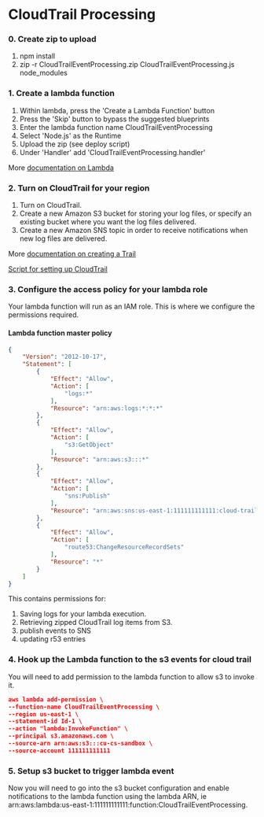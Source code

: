 # CloudTrail Processing

### 0. Create zip to upload

1. npm install
2. zip -r CloudTrailEventProcessing.zip CloudTrailEventProcessing.js node_modules

### 1. Create a lambda function

1. Within lambda, press the 'Create a Lambda Function' button
2. Press the 'Skip' button to bypass the suggested blueprints
3. Enter the lambda function name CloudTrailEventProcessing
4. Select 'Node.js' as the Runtime
5. Upload the zip (see deploy script)
6. Under 'Handler' add 'CloudTrailEventProcessing.handler'

More [documentation on Lambda](https://docs.aws.amazon.com/lambda/latest/dg/getting-started.html)

### 2. Turn on CloudTrail for your region

1. Turn on CloudTrail.
2. Create a new Amazon S3 bucket for storing your log files, or specify an existing bucket where you want the log files delivered.
3. Create a new Amazon SNS topic in order to receive notifications when new log files are delivered.

More [documentation on creating a Trail](https://docs.aws.amazon.com/awscloudtrail/latest/userguide/cloudtrail-create-and-update-a-trail.html)

[Script for setting up CloudTrail](https://github.com/CU-CloudCollab/aws-examples/blob/master/aws-cli/cloud-trail/create-cloud-trail-all-regions.sh)

### 3. Configure the access policy for your lambda role

Your lambda function will run as an IAM role.  This is where we configure the permissions required.

#### Lambda function master policy
```json
{
    "Version": "2012-10-17",
    "Statement": [
        {
            "Effect": "Allow",
            "Action": [
                "logs:*"
            ],
            "Resource": "arn:aws:logs:*:*:*"
        },
        {
            "Effect": "Allow",
            "Action": [
                "s3:GetObject"
            ],
            "Resource": "arn:aws:s3:::*"
        },
        {
            "Effect": "Allow",
            "Action": [
                "sns:Publish"
            ],
            "Resource": "arn:aws:sns:us-east-1:111111111111:cloud-trail-alerts"
        },
        {
            "Effect": "Allow",
            "Action": [
                "route53:ChangeResourceRecordSets"
            ],
            "Resource": "*"
        }
    ]
}
```

This contains permissions for:

1. Saving logs for your lambda execution.
2. Retrieving zipped CloudTrail log items from S3.
3. publish events to SNS
4. updating r53 entries

### 4. Hook up the Lambda function to the s3 events for cloud trail

You will need to add permission to the lambda function to allow s3 to invoke it.

```json
aws lambda add-permission \
--function-name CloudTrailEventProcessing \
--region us-east-1 \
--statement-id Id-1 \
--action "lambda:InvokeFunction" \
--principal s3.amazonaws.com \
--source-arn arn:aws:s3:::cu-cs-sandbox \
--source-account 111111111111
```
### 5. Setup s3 bucket to trigger lambda event 

Now you will need to go into the s3 bucket configuration and enable notifications to the lambda function 
using the lambda ARN, ie arn:aws:lambda:us-east-1:111111111111:function:CloudTrailEventProcessing.
